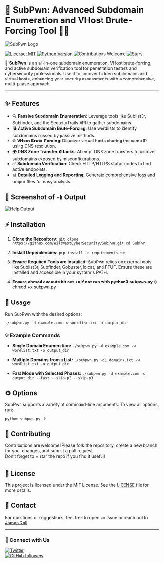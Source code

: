 # 🎯 SubPwn: Advanced Subdomain Enumeration and VHost Brute-Forcing Tool 🕵️‍♂️

![SubPwn Logo]([[https://github.com/WildWestCyberSecurity/SubPwn/SubPwn_logo.png](https://raw.githubusercontent.com/WildWestCyberSecurity/SubPwn/main/SubPwn_Logo.png)]([https://github.com/WildWestCyberSecurity/SubPwn/blob/main/SubPwn_Logo.png](https://raw.githubusercontent.com/WildWestCyberSecurity/SubPwn/main/SubPwn_Logo.png)))  

[![License: MIT](https://img.shields.io/badge/License-MIT-blue.svg)](https://opensource.org/licenses/MIT)
[![Python Version](https://img.shields.io/badge/python-3.x-brightgreen.svg)](https://www.python.org/)
![Contributions Welcome](https://img.shields.io/badge/contributions-welcome-orange.svg)
![Stars](https://img.shields.io/github/stars/yourusername/SubPwn?style=social)

🚀 **SubPwn** is an all-in-one subdomain enumeration, VHost brute-forcing, and active subdomain verification tool for penetration testers and cybersecurity professionals. Use it to uncover hidden subdomains and virtual hosts, enhancing your security assessments with a comprehensive, multi-phase approach.

---

## ✨ Features

- 🔍 **Passive Subdomain Enumeration**: Leverage tools like Sublist3r, Subfinder, and the SecurityTrails API to gather subdomains.
- 💣 **Active Subdomain Brute-Forcing**: Use wordlists to identify subdomains missed by passive methods.
- 🌐 **VHost Brute-Forcing**: Discover virtual hosts sharing the same IP using DNS resolution.
- 🌍 **DNS Zone Transfer Attacks**: Attempt DNS zone transfers to uncover subdomains exposed by misconfigurations.
- ✅ **Subdomain Verification**: Check HTTP/HTTPS status codes to find active endpoints.
- 📊 **Detailed Logging and Reporting**: Generate comprehensive logs and output files for easy analysis.

## 📸 Screenshot of `-h` Output

![Help Output](https://github.com/WildWestCyberSecurity/SubPwn/WildWestCyberSecurity/help_output.png) <!-- Replace with the actual path to your screenshot after uploading -->

## ⚡ Installation

1. **Clone the Repository:**
   `
   git clone https://github.com/WildWestCyberSecurity/SubPwn.git
   cd SubPwn
   `

2. **Install Dependencies:**
   `
   pip install -r requirements.txt
   `

3. **Ensure Required Tools are Installed:**
   SubPwn relies on external tools like Sublist3r, Subfinder, Gobuster, lolcat, and FFUF. Ensure these are installed and accessible in your system's PATH.

4. **Ensure chmod execute bit set +x if not run with python3 subpwn.py :)**
   chmod +x subpwn.py

## 🚀 Usage

Run SubPwn with the desired options:

`
./subpwn.py -d example.com -w wordlist.txt -o output_dir
`

### 💡 Example Commands

- **Single Domain Enumeration:**
  `
  ./subpwn.py -d example.com -w wordlist.txt -o output_dir
  `

- **Multiple Domains from a List:**
  `
  ./subpwn.py -dL domains.txt -w wordlist.txt -o output_dir
  `

- **Fast Mode with Selected Phases:**
  `
  ./subpwn.py -d example.com -o output_dir --fast --skip-p2 --skip-p3
  `

## ⚙️ Options

SubPwn supports a variety of command-line arguments. To view all options, run:

`
python subpwn.py -h
`

## 🤝 Contributing

Contributions are welcome! Please fork the repository, create a new branch for your changes, and submit a pull request.  
Don’t forget to ⭐ star the repo if you find it useful!

## 📜 License

This project is licensed under the MIT License. See the [LICENSE](LICENSE) file for more details.

## 📧 Contact

For questions or suggestions, feel free to open an issue or reach out to [James Doll](mailto:support@wildwestcyber.com).

---

### 💬 Connect with Us

[![Twitter](https://img.shields.io/twitter/follow/yourusername?style=social)](https://twitter.com/WildWestCyber)  
[![GitHub followers](https://img.shields.io/github/followers/yourusername?style=social)](https://github.com/WildWestCyberSecurity)
